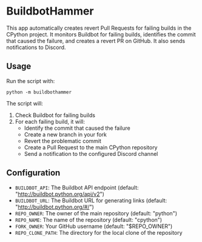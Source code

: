 # BuildbotHammer

This app automatically creates revert Pull Requests for failing builds in the
CPython project. It monitors Buildbot for failing builds, identifies the
commit that caused the failure, and creates a revert PR on GitHub. It also sends
notifications to Discord.

## Usage

Run the script with:

```
python -m buildbothammer
```

The script will:
1. Check Buildbot for failing builds
2. For each failing build, it will:
   - Identify the commit that caused the failure
   - Create a new branch in your fork
   - Revert the problematic commit
   - Create a Pull Request to the main CPython repository
   - Send a notification to the configured Discord channel

## Configuration

- `BUILDBOT_API`: The Buildbot API endpoint (default: "http://buildbot.python.org/api/v2")
- `BUILDBOT_URL`: The Buildbot URL for generating links (default: "http://buildbot.python.org/#/")
- `REPO_OWNER`: The owner of the main repository (default: "python")
- `REPO_NAME`: The name of the repository (default: "cpython")
- `FORK_OWNER`: Your GitHub username (default: "$REPO_OWNER")
- `REPO_CLONE_PATH`: The directory for the local clone of the repository